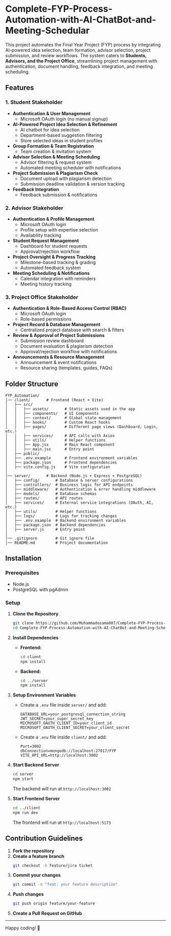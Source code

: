 # Complete-FYP-Process-Automation-with-AI-ChatBot-and-Meeting-Schedular

This project automates the Final Year Project (FYP) process by integrating AI-powered idea selection, team formation, advisor selection, project submission, and review workflows. The system caters to **Students, Advisors, and the Project Office**, streamlining project management with authentication, document handling, feedback integration, and meeting scheduling.

## Features

### **1. Student Stakeholder**
- **Authentication & User Management**
  - Microsoft OAuth login (no manual signup)
- **AI-Powered Project Idea Selection & Refinement**
  - AI chatbot for idea selection
  - Department-based suggestion filtering
  - Store selected ideas in student profiles
- **Group Formation & Team Registration**
  - Team creation & invitation system
- **Advisor Selection & Meeting Scheduling**
  - Advisor filtering & request system
  - Automated meeting scheduler with notifications
- **Project Submission & Plagiarism Check**
  - Document upload with plagiarism detection
  - Submission deadline validation & version tracking
- **Feedback Integration**
  - Feedback submission & notifications

### **2. Advisor Stakeholder**
- **Authentication & Profile Management**
  - Microsoft OAuth login
  - Profile setup with expertise selection
  - Availability tracking
- **Student Request Management**
  - Dashboard for student requests
  - Approval/rejection workflow
- **Project Oversight & Progress Tracking**
  - Milestone-based tracking & grading
  - Automated feedback system
- **Meeting Scheduling & Notifications**
  - Calendar integration with reminders
  - Meeting history tracking

### **3. Project Office Stakeholder**
- **Authentication & Role-Based Access Control (RBAC)**
  - Microsoft OAuth login
  - Role-based permissions
- **Project Record & Database Management**
  - Centralized project database with search & filters
- **Review & Approval of Project Submissions**
  - Submission review dashboard
  - Document evaluation & plagiarism detection
  - Approval/rejection workflow with notifications
- **Announcements & Resource Management**
  - Announcement & event notifications
  - Resource sharing (templates, guides, FAQs)

## Folder Structure

```
FYP_Automation/
│── client/       # Frontend (React + Vite)
│   ├── src/
│   |   ├── assets/       # Static assets used in the app
│   │   ├── components/   # UI Components
│   │   ├── context/      # Global state management
│   │   ├── hooks/        # Custom React hooks
│   │   ├── pages/        # Different page views (Dashboard, Login, etc.)
│   │   ├── services/     # API calls with Axios
│   │   ├── utils/        # Helper functions
│   │   ├── App.jsx       # Main React component
│   │   ├── main.jsx      # Entry point
│   ├── public/
│   ├── .env.example      # Frontend environment variables
│   ├── package.json      # Frontend dependencies
│   ├── vite.config.js    # Vite configuration
│
│── server/       # Backend (Node.js + Express + PostgreSQL)
│   ├── config/       # Database & server configurations
│   ├── controllers/  # Business logic for API endpoints
│   ├── middleware/   # Authentication & error handling middleware
│   ├── models/       # Database schemas
│   ├── routes/       # API routes
│   ├── services/     # External service integrations (OAuth, AI, etc.)
│   ├── utils/        # Helper functions
│   ├── logs/         # Logs for tracking changes
│   ├── .env.example  # Backend environment variables
│   ├── package.json  # Backend dependencies
│   ├── server.js     # Entry point
│
│── .gitignore        # Git ignore file
│── README.md         # Project documentation
```

## Installation

### Prerequisites
- Node.js
- PostgreSQL with pgAdmin

### Setup

1. **Clone the Repository**
   ```sh
   git clone https://github.com/Muhammadosama007/Complete-FYP-Process-Automation-with-AI-ChatBot-and-Meeting-Schedular.git
   cd Complete-FYP-Process-Automation-with-AI-ChatBot-and-Meeting-Schedular
   ```

2. **Install Dependencies**
   - **Frontend:**
     ```sh
     cd client
     npm install
     ```
   - **Backend:**
     ```sh
     cd ../server
     npm install
     ```

3. **Setup Environment Variables**
   - Create a `.env` file inside `server/` and add:
     ```env
     DATABASE_URL=your_postgresql_connection_string
     JWT_SECRET=your_super_secret_key
     MICROSOFT_OAUTH_CLIENT_ID=your_client_id
     MICROSOFT_OAUTH_CLIENT_SECRET=your_client_secret
     ```
   - Create a `.env` file inside `client/` and add:
     ```env
     Port=3002
     dbConnection=mongodb://localhost:27017/FYP
     VITE_API_URL=http://localhost:3002
     ```

4. **Start Backend Server**
   ```sh
   cd server
   npm start
   ```
   The backend will run at `http://localhost:3002`

5. **Start Frontend Server**
   ```sh
   cd ../client
   npm run dev
   ```
   The frontend will run at `http://localhost:5173`

## Contribution Guidelines

1. **Fork the repository**
2. **Create a feature branch**  
   ```sh
   git checkout -b feature/jira ticket
   ```
3. **Commit your changes**  
   ```sh
   git commit -m "feat: your feature description"
   ```
4. **Push changes**  
   ```sh
   git push origin feature/your-feature
   ```
5. **Create a Pull Request on GitHub**

---
Happy coding! 🚀

